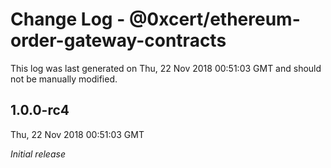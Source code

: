 # Change Log - @0xcert/ethereum-order-gateway-contracts

This log was last generated on Thu, 22 Nov 2018 00:51:03 GMT and should not be manually modified.

## 1.0.0-rc4
Thu, 22 Nov 2018 00:51:03 GMT

*Initial release*


